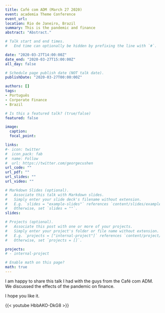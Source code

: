 ```yaml
---
title: Café com ADM (March 27 2020)
event: academia Theme Conference
event_url: 
location: Rio de Janeiro, Brazil
summary: This is the pandemic and finance
abstract: "Abstract."

# Talk start and end times.
#   End time can optionally be hidden by prefixing the line with `#`.

date: "2020-03-27T14:00:00Z"
date_end: "2020-03-27T15:00:00Z"
all_day: false

# Schedule page publish date (NOT talk date).
publishDate: "2020-03-27T00:00:00Z"

authors: []
tags: 
- Português
- Corporate Finance
- Brazil

# Is this a featured talk? (true/false)
featured: false

image:
  caption: 
  focal_point: 

links:
#- icon: twitter
#  icon_pack: fab
#  name: Follow
#  url: https://twitter.com/georgecushen
url_code: ""
url_pdf: ""
url_slides: ""
url_video: ""

# Markdown Slides (optional).
#   Associate this talk with Markdown slides.
#   Simply enter your slide deck's filename without extension.
#   E.g. `slides = "example-slides"` references `content/slides/example-slides.md`.
#   Otherwise, set `slides = ""`.
slides: 

# Projects (optional).
#   Associate this post with one or more of your projects.
#   Simply enter your project's folder or file name without extension.
#   E.g. `projects = ["internal-project"]` references `content/project/deep-learning/index.md`.
#   Otherwise, set `projects = []`.

projects:
# - internal-project

# Enable math on this page?
math: true
---
```



I am happy to share this talk I had with the guys from the Café com ADM. We discussed the effects of the pandemic on finance.

I hope you like it.

{{< youtube HbbAKO-DkG8 >}}









